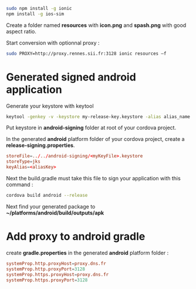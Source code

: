 
```bash
sudo npm install -g ionic
npm install -g ios-sim
```

Create a folder named **resources** with **icon.png** and **spash.png** with good aspect ratio.

Start conversion with optionnal proxy :
```bash
sudo PROXY=http://proxy.rennes.sii.fr:3128 ionic resources —f
```

# Generated signed android application

Generate your keystore with keytool

```bash
keytool -genkey -v -keystore my-release-key.keystore -alias alias_name -keyalg RSA -keysize 2048 -validity 10000
```

Put keystore in **android-signing** folder at root of your cordova project.

In the generated **android** platform folder of your cordova project, create a **release-signing.properties**.

```rc
storeFile=../../android-signing/<myKeyFile>.keystore
storeType=jks
keyAlias=<aliasKey>
```

Next the build.gradle must take this file to sign your application with this command :

```bash
cordova build android --release
```

Next find your generated package to **~/platforms/android/build/outputs/apk**

# Add proxy to android gradle

create **gradle.properties** in the generated **android** platform folder :

```rc
systemProp.http.proxyHost=proxy.dns.fr
systemProp.http.proxyPort=3128
systemProp.https.proxyHost=proxy.dns.fr
systemProp.https.proxyPort=3128
```